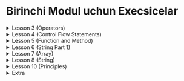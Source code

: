 # Birinchi Modul uchun Execsicelar

<details>
<summary>Lesson 3 (Operators)</summary>

* 23 va 45 sonlar teng yoki yo'qligini tekshirish dasturini yozing.
* 7 ni 5chi darajasini ekran chaqizuvchi dasturini yozing.
* a va b o'zgaruvchilarni qaysi biri katta ekanligini aniqlovchi dastur. Agar qaysi biri katta usha o'zgaruvchini
  ekranga chiqaring.

</details>

<details>
<summary>Lesson 4 (Control Flow Statements)</summary>

# If

* Butun son berilgan, Agar berilgan butun son musbat bo'lsa, 1ga oshirilsin, aks holda o'zgartirilmasin.
* Butun son berilgan, Agar berilgan butun son musbat bo'lsa, 1ga oshirilsin, aks 2 ga kamaytiring.
* Butun son berilgan, Agar berilgan butun son musbat bo'lsa, 1ga oshirilsin, aks 2 ga kamaytiring. Agar 0 ga teng bo'lsa
  10 ga o'zgartirilsin. Hosil bo'lgan sonni ekranga chiqaruvchi dastur yozing.
* 3ta son berilgan ular orasida nechta musbat son borligini aniqlovchi dastur yozing.
* 2ta son berilgan ularni orasida qaysi bir katta ekanligini aniqlovchi dastur yozing.
* 3ta son berilgan ularni orasida qaysi bir kichik ekanligini aniqlovchi dastur yozing.
* 3ta son berilgan. Shu sonlarning yig'indisi eng katta bo'lgan 2tasini ekranga chiqaruvchi dastur yozing.

# Switch

* 1-7 gacha bo'lgan butun sonlar berilgan. Kiritilgan songa mos ravishda hafta kuni so'zda ifodalovchi dastur yozing.
* k butun son berilgan. Baho natijalarni chiqaruvchi dastur yozing. (1-yomon, 2-qoniqarsiz, 3-qoniqarli, 4-yaxshi,
  5-a'lo) k 1-5 oralig'ida bo'lmasa 'xato' deb chiqarilsin.
* Oy raqami berilgan. Kiritilgan oy qaysi faslga tegishli ekanligini chiqaruvchi dastur yozing.
* Oy raqam berilgan. Shu oyda nechta kun borligini aniqlovchi dastur yozing.
* 100-999 gacha oraliqdagi sonlarni so'zlarda ifodalovchi dastur yozing(masalan: 123 - 'bir yuz yigirma uch')

# Loops

* n butun son berilgan (n > 0). Quyidagi yig'indini hisoblovchi dastur yozing.
    * s = 1 + 1/2 + 1/3 + ... + 1/n
* bir kg konfetning narxi berilgan (haqiqiy son). 1, 2, ... 10 kg konfet narxini chiqaruvchi dastur yozing.
* a va b butun sonlari berilgan (a < b). a dan b gacha bo'lgan barcha butun sonlar yig'indisini chiqaruvchi dastur
  yozing
* n butun son va a haqiqiy soni berilgan. (n > 0). bitta skildan foydalanib quyidagi a ning 1dan n gacha bo'lgan barcha
  darajalarni chiqaruvchi va yig'indini hisoblovchi dastur yozing.
    * 1 + a + a² + a³ + ... aN

</details>

<details>
<summary>Lesson 5 (Function and Method)</summary>

# Method

* 2ta soni qo'shib result qaytaradigan method yozing.
* 2ta soni ko'paytirib result qaytaradigan method yozing.
* Ixtiyoriy soni 3chi darajasini hisoblovchi method yozing.
* 2ta soni qiymatni almashtiruvchi funksiya yozing.

# Recursion

* kiritilgan sonni factorialni qayataradigan method yozing.
* recursiyadan foydalanib soni power topadigan method yozing.
* recursiyadan foydalanib sonni fibonaccisini topadigan method yozing.
* recursiyadan foydalanib berilgan sonda nechta 8 raqami borligini aniqlaydigan method yozing.

</details>

<details>
<summary>Lesson 6 (String Part 1)</summary>

# String

* 2ta string berilgan, a va b, ularni abba tartibda birlashtirib result qaytaradigan method yozing.
* String berilgan, uning birinchi 2ta belgisini tuzilgan string qaytaradigan method yozing. Misol "Hello" -> "He".
  Agar string 2da kichik yoki teng bo'lsa nma berilgan bo'lsa shuni qaytaring.
* String berilgan, stringni dastlabki 2ta belgisidan 3ta nusxasidan iborat yangi string qaytaring. Misol "Hello" -> "
  HeHeHe". Agar string length 2tadan kam bo'lsa, berilgan string 3ta nusxasidan iborat yangi string qaytaring. Misol ->
  "H" -> "HHH".
* String berilgan, string oxiri "ly" bilan tugasa, true qiymatini qaytaring.
* String berilga, Agar berilgan stringda "bob" qatori bo'lsa, lekin o'rtadagi "o" belgisi istalgan belgi bo'lishi
  mumkin. Ushbu casega mos kelsa true qaytaring.
    * "abcbob" -> true
    * "b9b" -> true
    * "bac" -> false

</details>

<details>
<summary>Lesson 7 (Array)</summary>

* n natural son berilgan. 2 sonining dastlabki n ta darajasidan tashkil topgan massiv hosil qiling va elementlarni
  chiqaring. (1, 2, 4, 8 ...)
* n ta elementdan tashkil topgan array berilgan. Uning elementlarini taskari tartibda chiqaruvchi dastur yozing.
* n ta elementdan tashkil topgan array berilgan. Array elementlarini orasidan toqlarini boshqa arrayga yig'ib ekranga
  chiqaruvchi dastur yozing.
* n ta elementdan tashkil topgan array berilgan. Array elementlarini orasidan juftlarini boshqa arrayga yig'ib ekranga
  chiqaruvchi dastur yozing.
* n ta elementdan tashkil topgan array berilgan. Arraydagi eng katta soni topib ekranga chiqazuvchi dastur yozing.
* n ta elementdan tashkil topgan array berilgan. Arraydagi eng kichikina soni topib ekranga chiqazuvchi dastur yozing.
* n ta elementdan tashkil topgan array berilgan. Arraydagi elementlar orasidan oxirgi local maksimum elementni indeksini
  chiqaruvchi dastur yozing. Local maksimum - o'ng va chap qo'shnisidan katta bo'lgan element.
* n ta elementdan tashkil topgan array berilgan. Arrayda qatnashgan sonlardan faqat bittadan chiqaruvchi dastur yozing.
    * Berilgan massiv: 7 4 2 3 1 4 5 2 4 7
    * Result: 7 4 2 3 1 5

</details>

<details>
<summary>Lesson 8 (String)</summary>

* Berilgan stringning istalgan joyida "code" qatori necha marta paydo bo'lishini qaytaring countni qaaytaring, bundan
  mustasno, biz "d" uchun har qanday harfni qabul qilamiz, shuning uchun "enish" va "cooe" ni hisoblang.
    * aaacodebbb -> 1
    * codexxcode -> 2
    * cozexxcope -> 2
* String berilgan bo'lsa, asl nusxadagi har bir belgi uchun 2ta belgi bo'lgan string qaytaring
    * The -> "TThhee"
    * AAbb -> "AAAAbbbb"
    * Hi-There -> "HHii--TThheerree"
* Berilgan Stringdan necha marta "hi" nechta marta qatnashgan qaytaradigan dastur yozing.
    * abc hi ho -> 1
    * ABChi hi -> 2
    * hihi -> 2

</details>

<details>
<summary>Lesson 10 (Principles)</summary>

* KISS principle ga bitta mos keladigan dastur yozing.
* DRY principle ga bitta mos keladigan dastur yozing.
* bitta kichikroq dastur yozib ushbu dastur uchun Documentatsiya yozing.

</details>

<details>
<summary>Extra</summary>

* Tepada otilgan mavzulardan foydalangan holda bitta TODO app yasang to'liq. create, update, delete, list.


</details>








